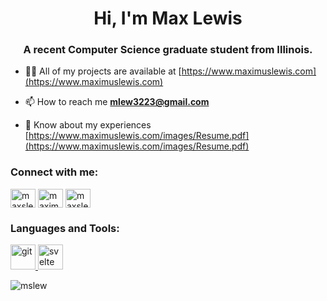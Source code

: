 <h1 align="center">Hi, I'm Max Lewis</h1>
<h3 align="center">A recent Computer Science graduate student from Illinois.</h3>

- 👨‍💻 All of my projects are available at [https://www.maximuslewis.com](https://www.maximuslewis.com)

- 📫 How to reach me **mlew3223@gmail.com**

- 📄 Know about my experiences [https://www.maximuslewis.com/images/Resume.pdf](https://www.maximuslewis.com/images/Resume.pdf)

<h3 align="left">Connect with me:</h3>
<p align="left">
<a href="https://twitter.com/maxslewis" target="blank"><img align="center" src="https://raw.githubusercontent.com/rahuldkjain/github-profile-readme-generator/master/src/images/icons/Social/twitter.svg" alt="maxslewis" height="30" width="40" /></a>
<a href="https://linkedin.com/in/maximuslewis" target="blank"><img align="center" src="https://raw.githubusercontent.com/rahuldkjain/github-profile-readme-generator/master/src/images/icons/Social/linked-in-alt.svg" alt="maximuslewis" height="30" width="40" /></a>
<a href="https://instagram.com/maxslewis" target="blank"><img align="center" src="https://raw.githubusercontent.com/rahuldkjain/github-profile-readme-generator/master/src/images/icons/Social/instagram.svg" alt="maxslewis" height="30" width="40" /></a>
</p>

<h3 align="left">Languages and Tools:</h3>
<p align="left"> <a href="https://git-scm.com/" target="_blank" rel="noreferrer"> <img src="https://www.vectorlogo.zone/logos/git-scm/git-scm-icon.svg" alt="git" width="40" height="40"/> </a> <a href="https://svelte.dev" target="_blank" rel="noreferrer"> <img src="https://upload.wikimedia.org/wikipedia/commons/1/1b/Svelte_Logo.svg" alt="svelte" width="40" height="40"/> </a> </p>

<p><img align="center" src="https://github-readme-stats.vercel.app/api/top-langs?username=mslew&show_icons=true&locale=en&layout=compact" alt="mslew" /></p>


